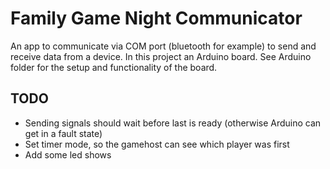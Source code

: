 # Family Game Night Communicator
An app to communicate via COM port (bluetooth for example) to send and receive data from a device. In this project an Arduino board. See Arduino folder for the setup and functionality of the board.



## TODO
* Sending signals should wait before last is ready (otherwise Arduino can get in a fault state)
* Set timer mode, so the gamehost can see which player was first
* Add some led shows
